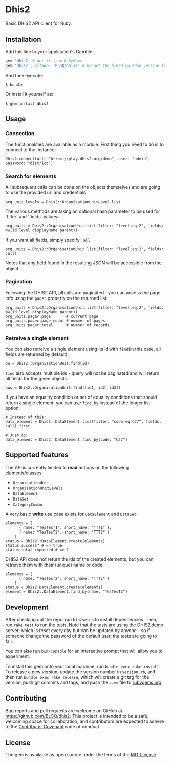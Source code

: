 # Dhis2

Basic DHIS2 API client for Ruby.

## Installation

Add this line to your application's Gemfile:

```ruby
gem 'dhis2' # get it from RubyGems
gem 'dhis2', github: 'BLSQ/dhis2' # OR get the bleeding edge version from github
```

And then execute:

    $ bundle

Or install it yourself as:

    $ gem install dhis2

## Usage

### Connection

The functionalities are available as a module. First thing you need to do is to connect to the instance:

    Dhis2.connect(url: "https://play.dhis2.org/demo", user: "admin", password: "district")

### Search for elements

All subsequent calls can be done on the objects themselves and are going to use the provided url and credentials

    org_unit_levels = Dhis2::OrganisationUnitLevel.list

The various methods are taking an optional hash parameter to be used for ´filter´ and ´fields´ values:

    org_units = Dhis2::OrganisationUnit.list(filter: "level:eq:2", fields: %w(id level displayName parent))

If you want all fields, simply specify `:all`

    org_units = Dhis2::OrganisationUnit.list(filter: "level:eq:2", fields: :all)

Notes that any field found in the resulting JSON will be accessible from the object.

### Pagination

Following the DHIS2 API, all calls are paginated - you can access the page info using the `pager` property on the returned list:

    org_units = Dhis2::OrganisationUnit.list(filter: "level:eq:2", fields: %w(id level displayName parent))
    org_units.pager.page       # current page
    org_units.pager.page_count # number of pages 
    org_units.pager.total      # number of records

### Retreive a single element

You can also retreive a single element using its id with `find`(in this case, all fields are returned by default):

    ou = Dhis2::OrganisationUnit.find(id)

`find` also accepts multiple ids - query will not be paginated and will return all fields for the given objects:

    ous = Dhis2::OrganisationUnit.find([id1, id2, id3])

If you have an equality condition or set of equality conditions that should return a single element, you can use `find_by` instead of the longer list option:

    # Instead of this:
    data_element = Dhis2::DataElement.list(filter: "code:eq:C27", fields: :all).first

    # Just do:
    data_element = Dhis2::DataElement.find_by(code: "C27")

## Supported features

The API is currently limited to **read** actions on the following elements/classes:

* `OrganisationUnit`
* `OrganisationUnitLevels`
* `DataElement`
* `DataSet`
* `CategoryCombo`

A very basic **write** use case exists for `DataElement` and `DataSet`:

    elements = [
          { name: "TesTesT1", short_name: "TTT1" },
          { name: "TesTesT2", short_name: "TTT2" }
        ]
    status = Dhis2::DataElement.create(elements)
    status.success? # => true
    status.total_imported # => 2

DHIS2 API does not return the ids of the created elements, but you can retreive them with their (unique) name or code.

    elements = [
          { name: "TesTesT2", short_name: "TTT2" }
        ]
    status = Dhis2:DataElement.create(elements)
    element = Dhis2::DataElement.find_by(name: "TesTesT2")

## Development

After checking out the repo, run `bin/setup` to install dependencies. Then, run `rake test` to run the tests. Note that the tests are using the DHIS2 demo server, which is reset every day but can be updated by anyone - so if someone change the password of the default user, the tests are going to fail.

You can also run `bin/console` for an interactive prompt that will allow you to experiment.

To install this gem onto your local machine, run `bundle exec rake install`. To release a new version, update the version number in `version.rb`, and then run `bundle exec rake release`, which will create a git tag for the version, push git commits and tags, and push the `.gem` file to [rubygems.org](https://rubygems.org).

## Contributing

Bug reports and pull requests are welcome on GitHub at https://github.com/BLSQ/dhis2. This project is intended to be a safe, welcoming space for collaboration, and contributors are expected to adhere to the [Contributor Covenant](http://contributor-covenant.org) code of conduct.

## License

The gem is available as open source under the terms of the [MIT License](http://opensource.org/licenses/MIT).
